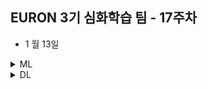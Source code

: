 ## EURON 3기 심화학습 팀 - 17주차 

* 1 월 13일 

<details>
<summary>ML</summary>
<div markdown="1">       

<br />  
  
| 주차 | 내용         | 발표자                       | 발표자료 |
| ---- | ------------ | ---------------------------- | -------- |
| 17    | 딥러닝 파이토치 교과서 00장  |  | [📚]()    |

  
## Assignment

### 📍 예습과제

  * 딥러닝 파이토치 교과서 00장 정리 

### 📍 복습과제

  * 
      


  
</div>
</details>



<details>
<summary>DL</summary>
<div markdown="1">       

<br />  
  
| 주차 | 내용         | 발표자                       | 발표자료 |
| ---- | ------------ | ---------------------------- | -------- |
| 17   |  Traditional Generative Models for Graphs	| 최지우, 최예은  | [📚]()    |

  
### 📍복습과제
  
  * [RGCN](https://docs.dgl.ai/en/0.8.x/tutorials/models/1_gnn/4_rgcn.html) 코드 필사 
 
  
</div>
</details>
